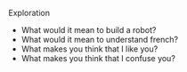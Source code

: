 Exploration  
* What would it mean to build a robot?
* What would it mean to understand french?
* What makes you think that I like you?
* What makes you think that I confuse you?